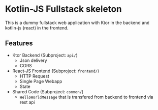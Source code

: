 # Kotlin-JS Fullstack skeleton

This is a dummy fullstack web application with Ktor in the backend and kotlin-js (react) in the frontend. 

## Features

* Ktor Backend (Subproject: `api/`)
    * Json delivery
    * CORS
* React-JS Frontend (Subproject: `frontend/`)
    * HTTP Request
    * Single Page Webapp
    * State
* Shared Code (Subproject: `common/`)
    * `HelloWorldMessage` that is transfered from backend to frontend via rest api 